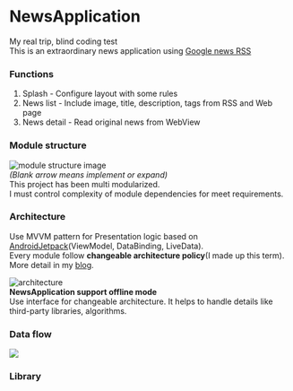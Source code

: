 # NewsApplication
My real trip, blind coding test  
This is an extraordinary news application using [Google news RSS](https://news.google.com/rss?hl=ko&gl=KR&ceid=KR:ko)  

### Functions
1. Splash - Configure layout with some rules
2. News list - Include image, title, description, tags from RSS and Web page
3. News detail - Read original news from WebView  

### Module structure
![module structure image](https://user-images.githubusercontent.com/36754680/77821836-94f9f700-7130-11ea-9515-49adc1c2ce44.png)  
_(Blank arrow means implement or expand)_  
This project has been multi modularized.  
I must control complexity of module dependencies for meet requirements.  

### Architecture
Use MVVM pattern for Presentation logic based on [AndroidJetpack](https://developer.android.com/jetpack/?gclid=Cj0KCQiAwP3yBRCkARIsAABGiPoQ4aLdFUSMcbfMnK9F39SH7PUfBiX9eUtjrwwH0w_oZPKtGnmGzfgaAq1FEALw_wcB)(ViewModel, DataBinding, LiveData).  
Every module follow **changeable architecture policy**(I made up this term).  
More detail in my [blog](https://medium.com/@dikolight203/%EA%B5%90%EC%B2%B4-%EA%B0%80%EB%8A%A5%ED%95%9C-%EC%95%88%EB%93%9C%EB%A1%9C%EC%9D%B4%EB%93%9C-%EC%95%84%ED%82%A4%ED%85%8D%EC%B2%98-af1bff55715).
  
![architecture](https://user-images.githubusercontent.com/36754680/77822577-66334f00-7137-11ea-945b-448a25014fce.png)  
**NewsApplication support offline mode**  
Use interface for changeable architecture. It helps to handle details like third-party libraries, algorithms.  

### Data flow
![](https://user-images.githubusercontent.com/36754680/77823110-1efb8d00-713c-11ea-8490-bc1725d613e0.png)

### Library
